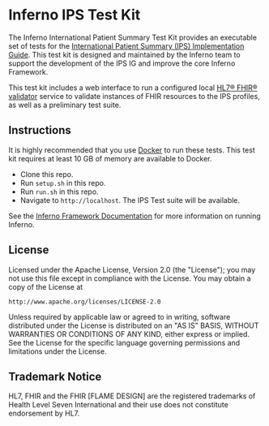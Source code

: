 # Inferno IPS Test Kit

The Inferno International Patient Summary Test Kit provides an
executable set of tests for the [International Patient Summary (IPS)
Implementation Guide](https://build.fhir.org/ig/HL7/fhir-ips/).  This test kit
is designed and maintained by the Inferno team to support the development of the
IPS IG and improve the core Inferno Framework.

This test kit includes a web interface to run a configured local [HL7® FHIR®
validator](https://confluence.hl7.org/display/FHIR/Using+the+FHIR+Validator)
service to validate instances of FHIR resources to the IPS profiles, as well as
a preliminary test suite.

## Instructions

It is highly recommended that you use [Docker](https://www.docker.com/) to run
these tests.  This test kit requires at least 10 GB of memory are available to Docker.

- Clone this repo.
- Run `setup.sh` in this repo.
- Run `run.sh` in this repo.
- Navigate to `http://localhost`. The IPS Test suite will be available.

See the [Inferno Framework
Documentation](https://inferno-framework.github.io/docs/getting-started-users.html)
for more information on running Inferno.

## License

Licensed under the Apache License, Version 2.0 (the "License"); you may not use
this file except in compliance with the License. You may obtain a copy of the
License at
```
http://www.apache.org/licenses/LICENSE-2.0
```
Unless required by applicable law or agreed to in writing, software distributed
under the License is distributed on an "AS IS" BASIS, WITHOUT WARRANTIES OR
CONDITIONS OF ANY KIND, either express or implied. See the License for the
specific language governing permissions and limitations under the License.

## Trademark Notice

HL7, FHIR and the FHIR [FLAME DESIGN] are the registered trademarks of Health
Level Seven International and their use does not constitute endorsement by HL7.
